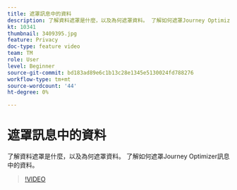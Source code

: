 ```yaml
---
title: 遮罩訊息中的資料
description: 了解資料遮罩是什麼，以及為何遮罩資料。 了解如何遮罩Journey Optimizer訊息中的資料。
kt: 10341
thumbnail: 3409395.jpg
feature: Privacy
doc-type: feature video
team: TM
role: User
level: Beginner
source-git-commit: bd183ad89e6c1b13c28e1345e5130024fd788276
workflow-type: tm+mt
source-wordcount: '44'
ht-degree: 0%

---
```



# 遮罩訊息中的資料

了解資料遮罩是什麼，以及為何遮罩資料。 了解如何遮罩Journey Optimizer訊息中的資料。

>[!VIDEO](https://video.tv.adobe.com/v/3409395?quality=12)